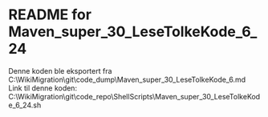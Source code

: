 # README for Maven_super_30_LeseTolkeKode_6_24
Denne koden ble eksportert fra C:\WikiMigration\git\code_dump\Maven_super_30_LeseTolkeKode_6.md
Link til denne koden: C:\WikiMigration\git\code_repo\ShellScripts\Maven_super_30_LeseTolkeKode_6_24.sh
